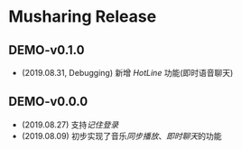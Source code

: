 # Musharing Release

## DEMO-v0.1.0

- (2019.08.31, Debugging) 新增 *HotLine* 功能(即时语音聊天)

## DEMO-v0.0.0

- (2019.08.27) 支持*记住登录*
- (2019.08.09) 初步实现了音乐*同步播放*、*即时聊天*的功能